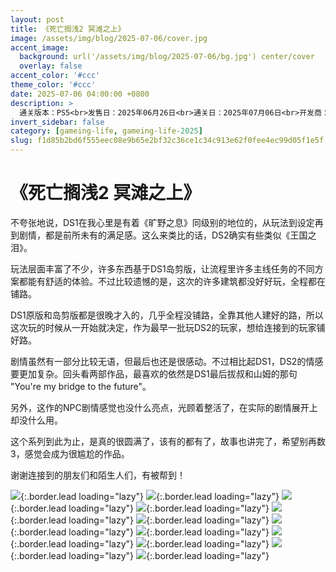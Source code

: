 ```yaml
---
layout: post
title: 《死亡搁浅2 冥滩之上》
image: /assets/img/blog/2025-07-06/cover.jpg
accent_image: 
  background: url('/assets/img/blog/2025-07-06/bg.jpg') center/cover
  overlay: false
accent_color: '#ccc'
theme_color: '#ccc'
date: 2025-07-06 04:00:00 +0800
description: >
  通关版本：PS5<br>发售日：2025年06月26日<br>通关日：2025年07月06日<br>开发商：小岛工作室<br>发行商：SIE
invert_sidebar: false
category: [gameing-life, gameing-life-2025]
slug: f1d85b2bd6f555eec08e9b65e2bf32c36ce1c34c913e62f0fee4ec99d05f1e5f
---
```


# 《死亡搁浅2 冥滩之上》

不夸张地说，DS1在我心里是有着《旷野之息》同级别的地位的，从玩法到设定再到剧情，都是前所未有的满足感。这么来类比的话，DS2确实有些类似《王国之泪》。

玩法层面丰富了不少，许多东西基于DS1岛剪版，让流程里许多主线任务的不同方案都能有舒适的体验。不过比较遗憾的是，这次的许多建筑都没好好玩，全程都在铺路。

DS1原版和岛剪版都是很晚才入的，几乎全程没铺路，全靠其他人建好的路，所以这次玩的时候从一开始就决定，作为最早一批玩DS2的玩家，想给连接到的玩家铺好路。

剧情虽然有一部分比较无语，但最后也还是很感动。不过相比起DS1，DS2的情感要更加复杂。回头看两部作品，最喜欢的依然是DS1最后拔叔和山姆的那句 "You're my bridge to the future"。

另外，这作的NPC剧情感觉也没什么亮点，光顾着整活了，在实际的剧情展开上却没什么用。

这个系列到此为止，是真的很圆满了，该有的都有了，故事也讲完了，希望别再数3，感觉会成为很尴尬的作品。

谢谢连接到的朋友们和陌生人们，有被帮到！

![](/assets/img/blog/2025-07-06/1.jpg){:.border.lead loading="lazy"}
![](/assets/img/blog/2025-07-06/2.jpg){:.border.lead loading="lazy"}
![](/assets/img/blog/2025-07-06/3.jpg){:.border.lead loading="lazy"}
![](/assets/img/blog/2025-07-06/4.jpg){:.border.lead loading="lazy"}
![](/assets/img/blog/2025-07-06/5.jpg){:.border.lead loading="lazy"}
![](/assets/img/blog/2025-07-06/6.jpg){:.border.lead loading="lazy"}
![](/assets/img/blog/2025-07-06/7.jpg){:.border.lead loading="lazy"}
![](/assets/img/blog/2025-07-06/8.jpg){:.border.lead loading="lazy"}
![](/assets/img/blog/2025-07-06/9.jpg){:.border.lead loading="lazy"}
![](/assets/img/blog/2025-07-06/10.jpg){:.border.lead loading="lazy"}
![](/assets/img/blog/2025-07-06/11.jpg){:.border.lead loading="lazy"}
![](/assets/img/blog/2025-07-06/12.jpg){:.border.lead loading="lazy"}